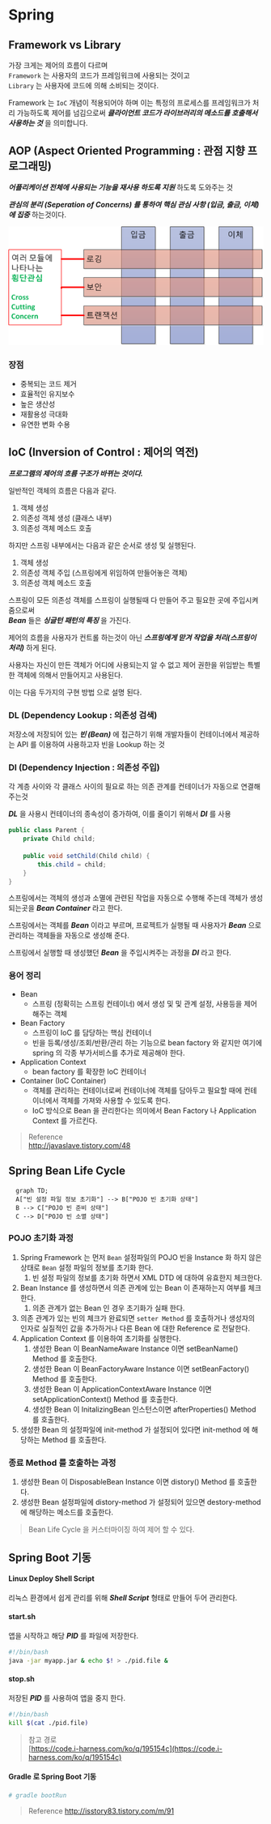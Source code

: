 # Spring

## Framework vs Library

가장 크게는 제어의 흐름이 다르며  
`Framework` 는 사용자의 코드가 프레임워크에 사용되는 것이고  
`Library` 는 사용자에 코드에 의해 소비되는 것이다.

Framework 는 `IoC` 개념이 적용되어야 하며 이는 특정의 프로세스를 프레임워크가 처리 가능하도록 제어를 넘김으로써 _**클라이언트 코드가 라이브러리의 메소드를 호출해서 사용하는 것**_ 을 의미합니다.

## AOP \(Aspect Oriented Programming : 관점 지향 프로그래밍\)

_**어플리케이션 전체에 사용되는 기능을 재사용 하도록 지원**_ 하도록 도와주는 것

_**관심의 분리 \(Seperation of Concerns\) 를 통하여 핵심 관심 사항 \(입금, 출금, 이체\) 에 집중**_ 하는것이다.

![AOP 횡단분리](/img/A009.png)

### 장점

* 중복되는 코드 제거
* 효율적인 유지보수
* 높은 생산성
* 재활용성 극대화
* 유연한 변화 수용


## IoC \(Inversion of Control : 제어의 역전\)

_**프로그램의 제어의 흐름 구조가 바뀌는 것이다.**_

일반적인 객체의 흐름은 다음과 같다.

1. 객체 생성
2. 의존성 객체 생성 \(클래스 내부\)
3. 의존성 객체 메소드 호출

하지만 스프링 내부에서는 다음과 같은 순서로 생성 및 실행된다.

1. 객체 생성
2. 의존성 객체 주입 \(스프링에게 위임하여 만들어놓은 객체\)
3. 의존성 객체 메소드 호출

스프링이 모든 의존성 객체를 스프링이 실행될때 다 만들어 주고 필요한 곳에 주입시켜줌으로써  
_**Bean**_ 들은 _**싱글턴 패턴의 특징**_ 을 가진다.

제어의 흐름을 사용자가 컨트롤 하는것이 아닌 _**스프링에게 맏겨 작업을 처리(스프링이 처리)**_ 하게 된다.

사용자는 자신이 만든 객체가 어디에 사용되는지 알 수 없고 제어 권한을 위임받는 특별한 객체에 의해서 만들어지고 사용된다.

이는 다음 두가지의 구현 방법 으로 설명 된다.

### DL (Dependency Lookup : 의존성 검색)

저장소에 저장되어 있는 _**빈 (Bean)**_ 에 접근하기 위해 개발자들이 컨테이너에서 제공하는 API 를 이용하여 사용하고자 빈을 Lookup 하는 것

### DI (Dependency Injection : 의존성 주입)

각 계층 사이와 각 클래스 사이의 필요로 하는 의존 관계를 컨테이너가 자동으로 연결해 주는것

_**DL**_ 을 사용시 컨테이너의 종속성이 증가하여, 이를 줄이기 위해서 _**DI**_ 를 사용

```java
public class Parent {
    private Child child;

    public void setChild(Child child) {
        this.child = child;
    }
}
```

스프링에서는 객체의 생성과 소멸에 관련된 작업을 자동으로 수행해 주는데 객체가 생성되는곳을 _**Bean Container**_ 라고 한다.

스프링에서는 객체를 _**Bean**_ 이라고 부르며, 프로젝트가 실행될 때 사용자가 _**Bean**_ 으로 관리하는 객체들을 자동으로 생성해 준다.

스프링에서 실행할 때 생성했던 _**Bean**_ 을 주입시켜주는 과정을 _**DI**_ 라고 한다.

### 용어 정리

* Bean
  * 스프링 (정확히는 스프링 컨테이너) 에서 생성 및 및 관계 설정, 사용등을 제어해주는 객체
* Bean Factory
  * 스프링이 IoC 를 담당하는 핵심 컨테이너
  * 빈을 등록/생성/조회/반환/관리 하는 기능으로 bean factory 와 같지만 여기에 spring 의 각종 부가서비스를 추가로 제공해야 한다.
* Application Context
  * bean factory 를 확장한 IoC 컨테이너
* Container (IoC Container)
  * 객체를 관리하는 컨테이너로써 컨테이너에 객체를 담아두고 필요할 때에 컨테이너에서 객체를 가져와 사용할 수 있도록 한다.
  * IoC 방식으로 Bean 을 관리한다는 의미에서 Bean Factory 나 Application Context 를 가르킨다.

> Reference  
> http://javaslave.tistory.com/48

## Spring Bean Life Cycle

```mermaid
  graph TD;
  A["빈 설정 파일 정보 초기화"] --> B["POJO 빈 초기화 상태"]
  B --> C["POJO 빈 준비 상태"]
  C --> D["POJO 빈 소멸 상태"]
```

### POJO 초기화 과정

1. Spring Framework 는 먼저 `Bean` 설정파일의 POJO 빈을 Instance 화 하지 않은 상태로 `Bean` 설정 파일의 정보를 초기화 한다.
    1. 빈 설정 파일의 정보를 초기화 하면서 XML DTD 에 대하여 유효한지 체크한다.
2. Bean Instance 를 생성하면서 의존 관계에 있는 Bean 이 존재하는지 여부를 체크한다.
    1. 의존 관계가 없는 Bean 인 경우 초기화가 실패 한다.
3. 의존 관계가 있는 빈의 체크가 완료되면 `setter Method` 를 호출하거나 생성자의 인자로 실질적인 값을 추가하거나 다른 Bean 에 대한 Reference 로 전달한다.
4. Application Context 를 이용하여 초기화를 실행한다.
    1. 생성한 Bean 이 BeanNameAware Instance 이면 setBeanName() Method 를 호출한다.
    2. 생성한 Bean 이 BeanFactoryAware Instance 이면 setBeanFactory() Method 를 호출한다.
    3. 생성한 Bean 이 ApplicationContextAware Instance 이면 setApplicationContext() Method 를 호출한다.
    4. 생성한 Bean 이 InitalizingBean 인스턴스이면 afterProperties() Method 를 호출한다.
5. 생성한 Bean 의 설정파일에 init-method 가 설정되어 있다면 init-method 에 해당하는 Method 를 호출한다.

### 종료 Method 를 호출하는 과정

1. 생성한 Bean 이 DisposableBean Instance 이면 distory() Method 를 호출한다.
2. 생성한 Bean 설정파일에 distory-method 가 설정되어 있으면 destory-method 에 해당하는 메소드를 호출한다.

> Bean Life Cycle 을 커스터마이징 하여 제어 할 수 있다.

## Spring Boot 기동

#### Linux Deploy Shell Script

리눅스 환경에서 쉽게 관리를 위해 _**Shell Script**_ 형태로 만들어 두어 관리한다.

#### start.sh

앱을 시작하고 해당 _**PID**_ 를 파일에 저장한다.

```bash
#!/bin/bash
java -jar myapp.jar & echo $! > ./pid.file &
```

#### stop.sh

저장된 _**PID**_ 를 사용하여 앱을 중지 한다.

```bash
#!/bin/bash
kill $(cat ./pid.file)
```

> 참고 경로   
> [https://code.i-harness.com/ko/q/195154c](https://code.i-harness.com/ko/q/195154c)

#### Gradle 로 Spring Boot 기동 

```bash
# gradle bootRun
```

> Reference
> http://isstory83.tistory.com/m/91